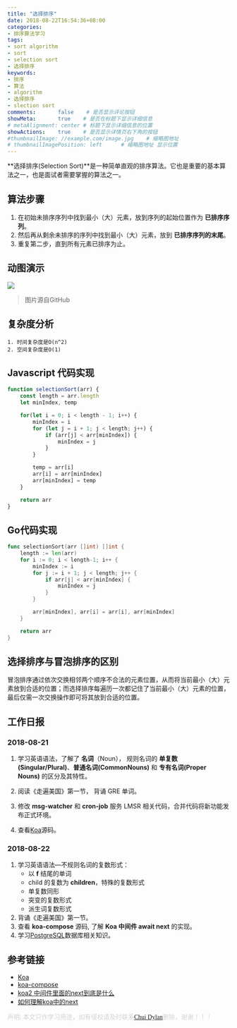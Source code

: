 ```yaml
---
title: "选择排序"
date: 2018-08-22T16:54:36+08:00
categories:
- 排序算法学习
tags:
- sort algorithm
- sort
- selection sort
- 选择排序
keywords:
- 排序
- 算法
- algorithm
- 选择排序
- slection sort
comments:       false    # 是否显示评论按钮
showMeta:       true    # 是否在标题下显示详细信息
# metaAlignment: center # 标题下显示详细信息的位置
showActions:    true    # 是否显示详情页右下角的按钮
#thumbnailImage: //example.com/image.jpg    # 缩略图地址
# thumbnailImagePosition: left      # 缩略图地址 显示位置
---
```


**选择排序(Selection Sort)**是一种简单直观的排序算法。它也是重要的基本算法之一，也是面试者需要掌握的算法之一。

<!--more-->

## 算法步骤

1. 在初始未排序序列中找到最小（大）元素，放到序列的起始位置作为 **已排序序列**。
2. 然后再从剩余未排序的序列中找到最小（大）元素，放到 **已排序序列的末尾**。
3. 重复第二步，直到所有元素已排序为止。

## 动图演示

<img src="https://github.com/EvanXzj/JS-Sorting-Algorithm/blob/master/res/selectionSort.gif?raw=true"></img>

> 图片源自GitHub

## 复杂度分析

    1. 时间复杂度是O(n^2)
    2. 空间复杂度是O(1)

## Javascript 代码实现

```js
function selectionSort(arr) {
    const length = arr.length
    let minIndex, temp

    for(let i = 0; i < length - 1; i++) {
        minIndex = i
        for (let j = i + 1; j < length; j++) {
            if (arr[j] < arr[minIndex]) {
                minIndex = j
            }
        }

        temp = arr[i]
        arr[i] = arr[minIndex]
        arr[minIndex] = temp
    }

    return arr
}
```

## Go代码实现

```go
func selectionSort(arr []int) []int {
	length := len(arr)
	for i := 0; i < length-1; i++ {
		minIndex := i
		for j := i + 1; j < length; j++ {
			if arr[j] < arr[minIndex] {
				minIndex = j
			}
		}

		arr[minIndex], arr[i] = arr[i], arr[minIndex]
	}

	return arr
}
```

## 选择排序与冒泡排序的区别

冒泡排序通过依次交换相邻两个顺序不合法的元素位置，从而将当前最小（大）元素放到合适的位置；而选择排序每遍历一次都记住了当前最小（大）元素的位置，最后仅需一次交换操作即可将其放到合适的位置。

## 工作日报

### 2018-08-21 
1. 学习英语语法，了解了 **名词**（Noun）， 规则名词的 **单复数(Singular/Plural)**、**普通名词(CommonNouns)** 和 **专有名词(Proper Nouns)** 的区分及其特性。

2. 阅读《走遍美国》第一节， 背诵 GRE 单词。

3. 修改 **msg-watcher** 和 **cron-job** 服务 LMSR 相关代码，合并代码将新功能发布正式环境。

4. 查看[Koa](https://github.com/koajs/koa)源码。

### 2018-08-22

1. 学习英语语法—不规则名词的复数形式：
   - 以 **f** 结尾的单词
   - child 的复数为 **children**，特殊的复数形式
   - 单复数同形
   - 突变的复数形式
   - 派生词复数形式
2. 背诵《走遍美国》第一节。
3. 查看 **koa-compose** 源码, 了解 **Koa 中间件 await next** 的实现。
4. 学习[PostgreSQL](https://www.postgresql.org/)数据库相关知识。

## 参考链接
- [Koa](https://github.com/koajs/koa)
- [koa-compose](https://github.com/koajs/compose)
- [koa2 中间件里面的next到底是什么](http://www.cnblogs.com/cloud-/p/7239819.html)
- [如何理解koa中的next](https://segmentfault.com/q/1010000011033764)

<font face="Microsoft YaHe" color="lightgray">声明: 本文只作学习用途，如有侵权请及时联系<a href="mailto:chuidylan@gmail.com">Chui Dylan</a>删除，谢谢！！！</font>